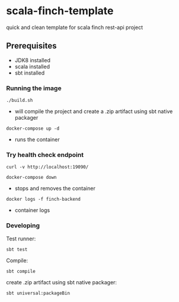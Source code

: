# scala-finch-template
quick and clean template for scala finch rest-api project

## Prerequisites

* JDK8 installed
* scala installed
* sbt installed

### Running the image
```
./build.sh
```
* will compile the project and create a .zip artifact using sbt native packager

```
docker-compose up -d
```
* runs the container

### Try health check endpoint
```
curl -v http://localhost:19090/
```
```
docker-compose down
```
* stops and removes the container

```
docker logs -f finch-backend
```
* container logs

### Developing

Test runner:
```
sbt test
```
Compile:
```
sbt compile
```
create .zip artifact using sbt native packager:
```
sbt universal:packageBin
```







